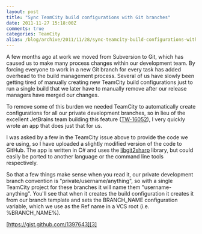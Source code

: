 ```yaml
---
layout: post
title: "Sync TeamCity build configurations with Git branches"
date: 2011-11-27 15:18:00Z
comments: true
categories: TeamCity
alias: /blog/archive/2011/11/28/sync-teamcity-build-configurations-with-git-branches.aspx/index.html
---
```


A few months ago at work we moved from Subversion to Git, which has caused us to make many process changes within our development team.
By forcing everyone to work in a new Git branch for every task has added overhead to the build management process. Several of us have
slowly been getting tired of manually creating new TeamCity build configurations just to run a single build that we later have to manually
remove after our release managers have merged our changes.

To remove some of this burden we needed TeamCity to automatically create configurations for all our private development branches, so in
lieu of the excellent JetBrains team building this feature ([TW-16052][1]), I very quickly wrote an app that does just that for us.

I was asked by a few in the TeamCity issue above to provide the code we are using, so I have uploaded a slightly modified version of the
code to GitHub. The app is written in C# and uses the [libgit2sharp][2] library, but could easily be ported to another language or the
command line tools respectively.

So that a few things make sense when you read it, our private development branch convention is "private/username/anything", so with a single
TeamCity project for these branches it will name them "username-anything". You'll see that when it creates the build configuration it creates
it from our branch template and sets the BRANCH_NAME configuration variable, which we use as the Ref name in a VCS root (i.e. %BRANCH_NAME%).

[https://gist.github.com/1397643][3]

[1]: http://youtrack.jetbrains.net/issue/TW-16052
[2]: https://github.com/libgit2/libgit2sharp
[3]: https://gist.github.com/1397643
